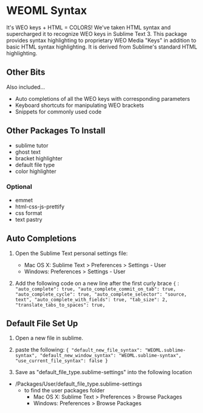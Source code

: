# WEOML Syntax
It's WEO keys + HTML = COLORS! We've taken HTML syntax and supercharged it to recognize WEO keys in Sublime Text 3.
This package provides syntax highlighting to proprietary WEO Media "Keys" in addition to basic HTML syntax highlighting. It is derived from Sublime's standard HTML highlighting. 

## Other Bits
Also included...
  - Auto completions of all the WEO keys with corresponding parameters
  - Keyboard shortcuts for manipulating WEO brackets
  - Snippets for commonly used code

## Other Packages To Install
  - sublime tutor
  - ghost text
  - bracket highlighter
  - default file type
  - color highlighter

### Optional
  - emmet
  - html-css-js-prettify
  - css format
  - text pastry

## Auto Completions
1. Open the Sublime Text personal settings file:
    - Mac OS X: Sublime Text > Preferences > Settings - User
    - Windows: Preferences > Settings - User

2. Add the following code on a new line after the first curly brace `{`	:
`
  "auto_complete": true,
	"auto_complete_commit_on_tab": true,
	"auto_complete_cycle": true,
	"auto_complete_selector": "source, text",
	"auto_complete_with_fields": true,
	"tab_size": 2,
	"translate_tabs_to_spaces": true, 
`

## Default File Set Up
1. Open a new file in sublime.
2. paste the following: 
`
  {
  "default_new_file_syntax": "WEOML.sublime-syntax",
  "default_new_window_syntax": "WEOML.sublime-syntax",
  "use_current_file_syntax": false
  }
`
      
3. Save as "default_file_type.sublime-settings" into the following location
  - /Packages/User/default_file_type.sublime-settings
    - to find the user packages folder
      - Mac OS X: Sublime Text > Preferences > Browse Packages
      - Windows: Preferences > Browse Packages
